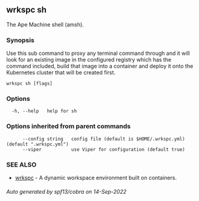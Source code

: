 ## wrkspc sh

The Ape Machine shell (amsh).

### Synopsis


Use this sub command to proxy any terminal command through and it will
look for an existing image in the configured registry which has the command
included, build that image into a container and deploy it onto the
Kubernetes cluster that will be created first.


```
wrkspc sh [flags]
```

### Options

```
  -h, --help   help for sh
```

### Options inherited from parent commands

```
      --config string   config file (default is $HOME/.wrkspc.yml) (default ".wrkspc.yml")
      --viper           use Viper for configuration (default true)
```

### SEE ALSO

* [wrkspc](wrkspc.md)	 - A dynamic workspace environment built on containers.

###### Auto generated by spf13/cobra on 14-Sep-2022

